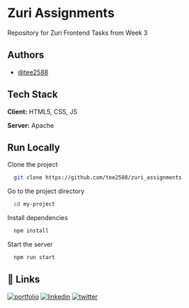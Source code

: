 
# Zuri Assignments

Repository for Zuri Frontend Tasks from Week 3


## Authors

- [@tee2588](https://github.com/tee2588)


## Tech Stack

**Client:** HTML5, CSS, JS

**Server:** Apache


## Run Locally

Clone the project

```bash
  git clone https://github.com/tee2588/zuri_assignments
```

Go to the project directory

```bash
  cd my-project
```

Install dependencies

```bash
  npm install
```

Start the server

```bash
  npm run start
```


## 🔗 Links
[![portfolio](https://img.shields.io/badge/my_portfolio-000?style=for-the-badge&logo=ko-fi&logoColor=white)](https://replit.com/@tonyorgah/Task-Title-Week-3-Tasks-CSS-Fundamentals#index.html)
[![linkedin](https://img.shields.io/badge/linkedin-0A66C2?style=for-the-badge&logo=linkedin&logoColor=white)](https://www.linkedin.com/)
[![twitter](https://img.shields.io/badge/twitter-1DA1F2?style=for-the-badge&logo=twitter&logoColor=white)](https://twitter.com/)

